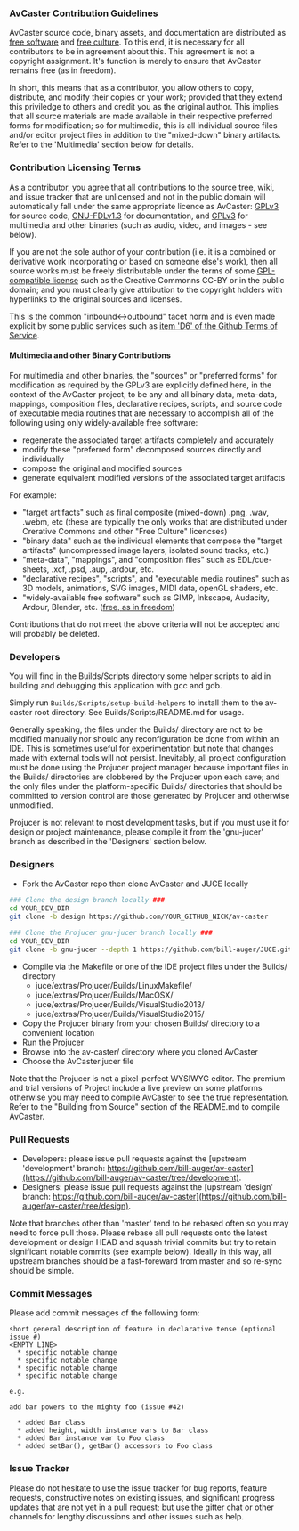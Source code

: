 ### AvCaster Contribution Guidelines

AvCaster source code, binary assets, and documentation are distributed as [free software](https://www.gnu.org/philosophy/free-sw.html) and [free culture](http://freedomdefined.org/Definition).  To this end, it is necessary for all contributors to be in agreement about this.  This agreement is not a copyright assignment.  It's function is merely to ensure that AvCaster remains free (as in freedom).

In short, this means that as a contributor, you allow others to copy, distribute, and modify their copies or your work; provided that they extend this priviledge to others and credit you as the original author.  This implies that all source materials are made available in their respective preferred forms for modification; so for multimedia, this is all individual source files and/or editor project files in addition to the "mixed-down" binary artifacts.  Refer to the 'Multimedia' section below for details.


### Contribution Licensing Terms

As a contributor, you agree that all contributions to the source tree, wiki, and issue tracker that are unlicensed and not in the public domain will automatically fall under the same appropriate licence as AvCaster: [GPLv3](COPYING.md) for source code, [GNU-FDLv1.3](Documentation/README.md) for documentation, and [GPLv3](Assets/README.md) for multimedia and other binaries (such as audio, video, and images - see below).

If you are not the sole author of your contribution (i.e. it is a combined or derivative work incorporating or based on someone else's work), then all source works must be freely distributable under the terms of some [GPL-compatible license](https://www.gnu.org/licenses/license-list.html#GPLCompatibleLicenses) such as the Creative Commonns CC-BY or in the public domain; and you must clearly give attribution to the copyright holders with hyperlinks to the original sources and licenses.

This is the common "inbound<->outbound" tacet norm and is even made explicit by some public services such as [item 'D6' of the Github Terms of Service](https://help.github.com/articles/github-terms-of-service/#6-contributions-under-repository-license).

#### Multimedia and other Binary Contributions

For multimedia and other binaries, the "sources" or "preferred forms" for modification as required by the GPLv3 are explicitly defined here, in the context of the AvCaster project, to be any and all binary data, meta-data, mappings, composition files, declarative recipes, scripts, and source code of executable media routines that are necessary to accomplish all of the following using only widely-available free software:
* regenerate the associated target artifacts completely and accurately
* modify these "preferred form" decomposed sources directly and individually
* compose the original and modified sources
* generate equivalent modified versions of the associated target artifacts

For example:
* "target artifacts" such as final composite (mixed-down) .png, .wav, .webm, etc (these are typically the only works that are distributed under Crerative Commons and other "Free Culture" licencses)
* "binary data" such as the individual elements that compose the "target artifacts" (uncompressed image layers, isolated sound tracks, etc.)
* "meta-data", "mappings", and "composition files" such as EDL/cue-sheets, .xcf, .psd, .aup, .ardour, etc.
* "declarative recipes", "scripts", and "executable media routines" such as 3D models, animations, SVG images, MIDI data, openGL shaders, etc.
* "widely-available free software" such as GIMP, Inkscape, Audacity, Ardour, Blender, etc. ([free, as in freedom](https://www.gnu.org/philosophy/free-sw.html))

Contributions that do not meet the above criteria will not be accepted and will probably be deleted.


### Developers

You will find in the Builds/Scripts directory some helper scripts to aid in building and debugging this application with gcc and gdb.

Simply run ```Builds/Scripts/setup-build-helpers``` to install them to the av-caster root directory. See Builds/Scripts/README.md for usage.

Generally speaking, the files under the Builds/ directory are not to be modified manually nor should any reconfiguration be done from within an IDE.  This is sometimes useful for experimentation but note that changes made with external tools will not persist.  Inevitably, all project configuration must be done using the Projucer project manager because important files in the Builds/ directories are clobbered by the Projucer upon each save; and the only files under the platform-specific Builds/ directories that should be committed to version control are those generated by Projucer and otherwise unmodified.

Projucer is not relevant to most development tasks, but if you must use it for design or project maintenance, please compile it from the 'gnu-jucer' branch as described in the 'Designers' section below.


### Designers

* Fork the AvCaster repo then clone AvCaster and JUCE locally

```bash
### Clone the design branch locally ###
cd YOUR_DEV_DIR
git clone -b design https://github.com/YOUR_GITHUB_NICK/av-caster

### Clone the Projucer gnu-jucer branch locally ###
cd YOUR_DEV_DIR
git clone -b gnu-jucer --depth 1 https://github.com/bill-auger/JUCE.git juce
```

* Compile via the Makefile or one of the IDE project files under the Builds/ directory
  * juce/extras/Projucer/Builds/LinuxMakefile/
  * juce/extras/Projucer/Builds/MacOSX/
  * juce/extras/Projucer/Builds/VisualStudio2013/
  * juce/extras/Projucer/Builds/VisualStudio2015/
* Copy the Projucer binary from your chosen Builds/ directory to a convenient location
* Run the Projucer
* Browse into the av-caster/ directory where you cloned AvCaster
* Choose the AvCaster.jucer file

Note that the Projucer is not a pixel-perfect WYSIWYG editor.  The premium and trial versions of Project include a live preview on some platforms otherwise you may need to compile AvCaster to see the true representation.  Refer to the "Building from Source" section of the README.md to compile AvCaster.


### Pull Requests

* Developers: please issue pull requests against the [upstream 'development' branch: https://github.com/bill-auger/av-caster](https://github.com/bill-auger/av-caster/tree/development).
* Designers: please issue pull requests against the [upstream 'design' branch: https://github.com/bill-auger/av-caster](https://github.com/bill-auger/av-caster/tree/design).

Note that branches other than 'master' tend to be rebased often so you may need to force pull those.  Please rebase all pull requests onto the latest development or design HEAD and squash trivial commits but try to retain significant notable commits (see example below).  Ideally in this way, all upstream branches should be a fast-foreward from master and so re-sync should be simple.


### Commit Messages

Please add commit messages of the following form:
```
short general description of feature in declarative tense (optional issue #)
<EMPTY LINE>
  * specific notable change
  * specific notable change
  * specific notable change
  * specific notable change

e.g.

add bar powers to the mighty foo (issue #42)

  * added Bar class
  * added height, width instance vars to Bar class
  * added Bar instance var to Foo class
  * added setBar(), getBar() accessors to Foo class
```


### Issue Tracker

Please do not hesitate to use the issue tracker for bug reports, feature requests, constructive notes on existing issues, and significant progress updates that are not yet in a pull request; but use the gitter chat or other channels for lengthy discussions and other issues such as help.
